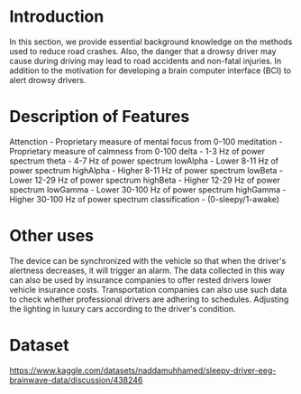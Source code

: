 # Introduction
In this section, we provide essential background knowledge on the methods used to reduce road crashes.
Also, the danger that a drowsy driver may cause during driving may lead to road accidents and non-fatal
injuries. In addition to the motivation for developing a brain computer interface (BCI) to alert drowsy
drivers.

# Description of Features

Attenction - Proprietary measure of mental focus from 0-100
meditation - Proprietary measure of calmness from 0-100
delta - 1-3 Hz of power spectrum
theta - 4-7 Hz of power spectrum
lowAlpha - Lower 8-11 Hz of power spectrum
highAlpha - Higher 8-11 Hz of power spectrum
lowBeta - Lower 12-29 Hz of power spectrum
highBeta - Higher 12-29 Hz of power spectrum
lowGamma - Lower 30-100 Hz of power spectrum
highGamma - Higher 30-100 Hz of power spectrum
classification - (0-sleepy/1-awake)

# Other uses

The device can be synchronized with the vehicle so that when the driver's alertness decreases, it will trigger an alarm.
The data collected in this way can also be used by insurance companies to offer rested drivers lower vehicle insurance costs.
Transportation companies can also use such data to check whether professional drivers are adhering to schedules.
Adjusting the lighting in luxury cars according to the driver's condition.


# Dataset

https://www.kaggle.com/datasets/naddamuhhamed/sleepy-driver-eeg-brainwave-data/discussion/438246
